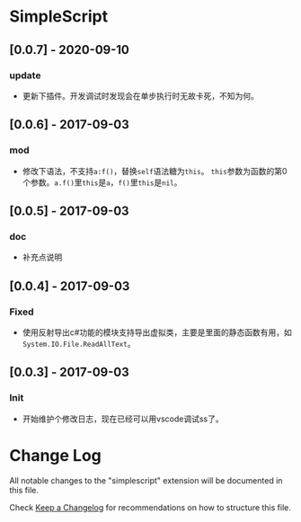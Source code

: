 # SimpleScript
## [0.0.7] - 2020-09-10
### update
- 更新下插件。开发调试时发现会在单步执行时无故卡死，不知为何。

## [0.0.6] - 2017-09-03
### mod
- 修改下语法，不支持`a:f()`，替换`self`语法糖为`this`。
  `this`参数为函数的第0个参数。`a.f()`里`this`是`a`，`f()`里`this`是`nil`。

## [0.0.5] - 2017-09-03
### doc
- 补充点说明

## [0.0.4] - 2017-09-03
### Fixed
- 使用反射导出c#功能的模块支持导出虚拟类，主要是里面的静态函数有用，如`System.IO.File.ReadAllText`。

## [0.0.3] - 2017-09-03
### Init
- 开始维护个修改日志，现在已经可以用vscode调试ss了。

# Change Log
All notable changes to the "simplescript" extension will be documented in this file.

Check [Keep a Changelog](http://keepachangelog.com/) for recommendations on how to structure this file.
